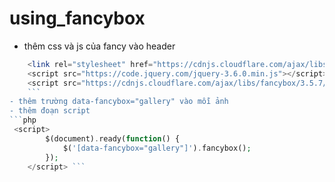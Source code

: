 # using_fancybox
- thêm css và js của fancy vào header
```php
    <link rel="stylesheet" href="https://cdnjs.cloudflare.com/ajax/libs/fancybox/3.5.7/jquery.fancybox.min.css" />
    <script src="https://code.jquery.com/jquery-3.6.0.min.js"></script>
    <script src="https://cdnjs.cloudflare.com/ajax/libs/fancybox/3.5.7/jquery.fancybox.min.js"></script>
    ```
- thêm trường data-fancybox="gallery" vào mỗi ảnh 
- thêm đoạn script
```php
 <script>
        $(document).ready(function() {
            $('[data-fancybox="gallery"]').fancybox();
        });
    </script> ```
